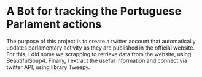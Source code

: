 # A Bot for tracking the Portuguese Parlament actions

The purpose of this project is to create a twitter account that automatically updates parlamentary activity as they are published in the official website.
For this, I did some we scrapping to retrieve data from the website, using BeautifulSoup4.
Finally, I extract the useful information and connect via twitter API, using library Tweepy.